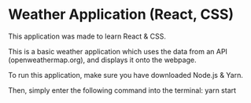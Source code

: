 # Weather Application (React, CSS)
This application was made to learn React & CSS.

This is a basic weather application which uses the data from an API (openweathermap.org), and displays it onto the webpage.

To run this application, make sure you have downloaded Node.js & Yarn.

Then, simply enter the following command into the terminal: yarn start